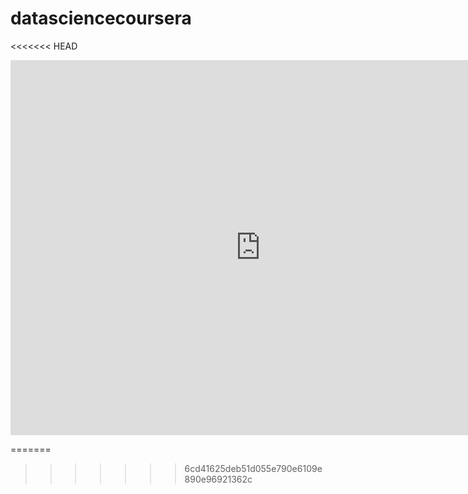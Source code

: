 datasciencecoursera
===================
<<<<<<< HEAD

<iframe width="800" height="600" frameborder="0" seamless="seamless" scrolling="no" src="https://plot.ly/~downle/1.embed?width=800&height=600"></iframe>

=======
>>>>>>> 6cd41625deb51d055e790e6109e890e96921362c
